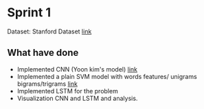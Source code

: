 # Sprint 1

Dataset: Stanford Dataset [link](https://nlp.stanford.edu/sentiment/index.html) 

## What have done
* Implemented CNN (Yoon kim's model)  [link](http://arxiv.org/pdf/1408.5882v2.pdf) 
* Implemented a plain SVM model with words features/ unigrams bigrams/trigrams [link](http://www.inesc-id.pt/pt/indicadores/Ficheiros/6678.pdf) 
* Implemented LSTM for the problem 
* Visualization CNN and LSTM and analysis. 
